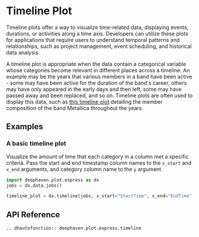 # Timeline Plot

Timeline plots offer a way to visualize time-related data, displaying events, durations, or activities along a time axis. Developers can utilize these plots for applications that require users to understand temporal patterns and relationships, such as project management, event scheduling, and historical data analysis.

A timeline plot is appropriate when the data contain a categorical variable whose categories become relevant in different places across a timeline. An example may be the years that various members in a band have been active - some may have been active for the duration of the band's career, others may have only appeared in the early days and then left, some may have passed away and been replaced, and so on. Timeline plots are often used to display this data, such as [this timeline plot](https://en.wikipedia.org/wiki/Metallica#Timeline) detailing the member composition of the band Metallica throughout the years.

## Examples

### A basic timeline plot

Visualize the amount of time that each category in a column met a specific criteria. Pass the start and end timestamp column names to the `x_start` and `x_end` arguments, and category column name to the `y` argument.

```python order=timeline_plot,jobs
import deephaven.plot.express as dx
jobs = dx.data.jobs()

timeline_plot = dx.timeline(jobs, x_start="StartTime", x_end="EndTime", y="Job")
```

## API Reference

```{eval-rst}
.. dhautofunction:: deephaven.plot.express.timeline
```
